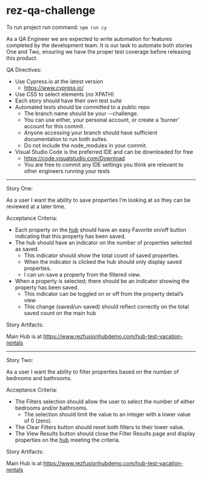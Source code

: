 # rez-qa-challenge

To run project run command:
` npm run cy `

As a QA Engineer we are expected to write automation for features completed by the development team. It is our task to automate both stories One and Two, ensuring we have the proper test coverage before releasing this product. 

QA Directives:
  *	Use Cypress.io at the latest version
    *	https://www.cypress.io/
  *	Use CSS to select elements (no XPATH)
  *	Each story should have their own test suite
  *	Automated tests should be committed to a public repo
    *	The branch name should be your <firstname>-<lastname>-challenge. 
    *	You can use either, your personal account, or create a ‘burner’ account for this commit.
    *	Anyone accessing your branch should have sufficient documentation to run both suites. 
    *	Do not include the node_modules in your commit.
  *	Visual Studio Code is the preferred IDE and can be downloaded for free
    *	https://code.visualstudio.com/Download
    *	You are free to commit any IDE settings you think are relevant to other engineers running your tests
    
---

Story One:

As a user I want the ability to save properties I’m looking at so they can be reviewed at a later time.

Acceptance Criteria:
  *	Each property on the [hub](https://www.rezfusionhubdemo.com/hub-test-vacation-rentals) should have an easy Favorite on/off button indicating that this property has been saved.
  *	The hub should have an indicator on the number of properties selected as saved.
    *	This indicator should show the total count of saved properties.
    *	When the indicator is clicked the hub should only display saved properties.
    *	I can un-save a property from the filtered view.
  *	When a property is selected; there should be an indicator showing the property has been saved.
    *	This indicator can be toggled on or off from the property detail’s view
    *	This change (saved/un-saved) should reflect correctly on the total saved count on the main hub

Story Artifacts:

Main Hub is at https://www.rezfusionhubdemo.com/hub-test-vacation-rentals
      
---

Story Two:

As a user I want the ability to filter properties based on the number of bedrooms and bathrooms.

Acceptance Criteria:
  *	The Filters selection should allow the user to select the number of either bedrooms and/or bathrooms.
    *	The selection should limit the value to an integer with a lower value of 0 (zero). 
  *	The Clear Filters button should reset both filters to their lower value.
  *	The View Results button should close the Filter Results page and display properties on the [hub](https://www.rezfusionhubdemo.com/hub-test-vacation-rentals) meeting the criteria.


Story Artifacts:

Main Hub is at https://www.rezfusionhubdemo.com/hub-test-vacation-rentals

